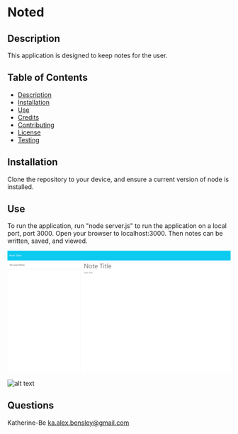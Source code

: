 
# Noted
    
## Description
This application is designed to keep notes for the user.

## Table of Contents
- [Description](#description)
- [Installation](#installation)
- [Use](#use)    
- [Credits](#credits)
- [Contributing](#contributing)
- [License](#license)
- [Testing](#testing)

    
## Installation
Clone the repository to your device, and ensure a current version of node is installed.
    
## Use
To run the application, run "node server.js" to run the application on a local port, port 3000. Open your browser to localhost:3000. Then notes can be written, saved, and viewed.

![alt text](./public/assets/images/Noted_Screenshot.png)

![ alt text ](https://img.shields.io/badge/Creator-KAT-pink)

## Questions
Katherine-Be
ka.alex.bensley@gmail.com
